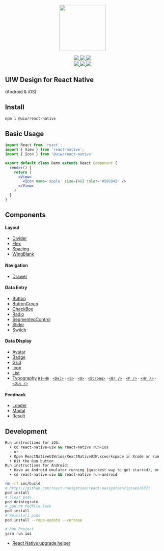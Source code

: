 <p align="center">
  <a href="https://uiwjs.github.io">
    <img width="150" src="https://raw.githubusercontent.com/uiwjs/uiw/92f189f53312f1177466f48991736f95f86da0a6/src/assets/logo-README.svg?sanitize=true">
  </a>
</p>
<p align="center">
  <a href="https://github.com/uiwjs/react-native-uiw/issues">
    <img src="https://img.shields.io/github/issues/uiwjs/react-native-uiw.svg">
  </a>
  <a href="https://github.com/uiwjs/react-native-uiw/network">
    <img src="https://img.shields.io/github/forks/uiwjs/react-native-uiw.svg">
  </a>
  <a href="https://github.com/uiwjs/react-native-uiw/stargazers">
    <img src="https://img.shields.io/github/stars/uiwjs/react-native-uiw.svg">
  </a>
  <br>
  <a href="https://github.com/uiwjs/react-native-uiw/releases">
    <img src="https://img.shields.io/github/release/uiwjs/react-native-uiw.svg">
  </a>
  <a href="https://github.com/uiwjs/react-native-uiw">
    <img src="https://img.shields.io/dub/l/vibe-d.svg">
  </a>
  <a href="https://www.npmjs.com/package/@uiw/react-native">
    <img src="https://img.shields.io/npm/v/@uiw/react-native.svg">
  </a>
</p>

UIW Design for React Native
---

(Android & iOS)

## Install

```bash
npm i @uiw/react-native
```

## Basic Usage

```jsx
import React from 'react';
import { View } from 'react-native';
import { Icon } from '@uiw/react-native'

export default class Demo extends React.Component {
  render() {
    return (
      <View>
        <Icon name='apple' size={46} color='#50CB42' />
      </View>
    )
  }
}
```

## Components

#### Layout

- [Divider](components/Divider/README.md)
- [Flex](components/Flex/README.md)
- [Spacing](components/Spacing/README.md)
- [WingBlank](components/WingBlank/README.md)

#### Navigation

- [Drawer](components/Drawer/README.md)

#### Data Entry

- [Button](components/Button/README.md)
- [ButtonGroup](components/ButtonGroup/README.md)
- [CheckBox](components/CheckBox/README.md)
- [Radio](components/Radio/README.md)
- [SegmentedControl](components/SegmentedControl/README.md)
- [Slider](components/Slider/README.md)
- [Switch](components/Switch/README.md)

#### Data Display

- [Avatar](components/Avatar/README.md)
- [Badge](components/Badge/README.md)
- [Grid](components/Grid/README.md)
- [Icon](components/Icon/README.md)
- [List](components/List/README.md)
- [Typography](components/Typography/README.md) [`H1~H6`](components/Typography/README.md#标题) · [`<Del>`](components/Typography/README.md#删除线) · [`<S>`](components/Typography/README.md#删除线) · [`<U>`](components/Typography/README.md#下划线) · [`<Strong>`](components/Typography/README.md#加粗) · [`<Br />`](components/Typography/README.md#换行) · [`<P />`](components/Typography/README.md#段落) · [`<Hr />`](components/Typography/README.md#水平线) · [`<Div />`](components/Typography/README.md#div)

#### Feedback

- [Loader](components/Loader/README.md)
- [Modal](components/Modal/README.md)
- [Result](components/Result/README.md)

## Development

```bash
Run instructions for iOS:
  • cd react-native-uiw && react-native run-ios
  - or -
  • Open ReactNativeUIW/ios/ReactNativeUIW.xcworkspace in Xcode or run "xed -b ios"
  • Hit the Run button
Run instructions for Android:
  • Have an Android emulator running (quickest way to get started), or a device connected.
  • cd react-native-uiw && react-native run-android
```


```bash
rm -rf ios/build
# https://github.com/react-navigation/react-navigation/issues/6071
pod install
# Clear pods.
pod deintegrate
# pod rm Podfile.lock
pod install
# Reinstall pods
pod install --repo-update --verbose

# Run Project
yarn run ios
```

- [React Native upgrade helper](https://react-native-community.github.io/upgrade-helper/)

